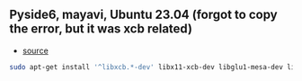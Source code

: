 

## Pyside6, mayavi, Ubuntu 23.04 (forgot to copy the error, but it was xcb related)

- [source](https://github.com/NVlabs/instant-ngp/discussions/300#discussioncomment-4506869)
```bash
sudo apt-get install '^libxcb.*-dev' libx11-xcb-dev libglu1-mesa-dev libxrender-dev libxi-dev libxkbcommon-dev libxkbcommon-x11-dev
```